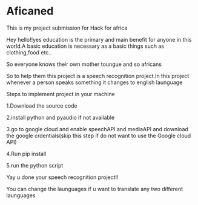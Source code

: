 # Aficaned
This is my project submission for Hack for africa

Hey hello!!yes education is the primary and main benefit for anyone in this world.A basic education is necessary as a basic things such as clothing,food etc..

So everyone knows their own mother toungue and so africans

So to help them this project is a speech recognition project.In this project whenever a person speaks something it changes to english launguage

Steps to implement project in your machine


1.Download the source code 

2.install python and pyaudio if not available

3.go to google cloud and enable speechAPI and mediaAPI and download the google crdentials(skip this step if do not want to use the Google cloud API)

4.Run pip install <libraries that are present in the file main>
 
5.run the python script

Yay u done your speech recognition project!!

You can change the launguages if u want to translate any two different launguages
